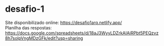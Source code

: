 # desafio-1
Site disponibilizado online: https://desafio1arq.netlify.app/<br>
Planilha das respostas: https://docs.google.com/spreadsheets/d/18aJ3WyyLDZrkAIAiRPbt5PEQzvz8h7solpVngMDzGFk/edit?usp=sharing
